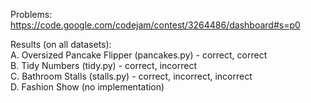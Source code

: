 Problems:
https://code.google.com/codejam/contest/3264486/dashboard#s=p0

Results (on all datasets):\
A. Oversized Pancake Flipper (pancakes.py) - correct, correct\
B. Tidy Numbers (tidy.py) - correct, incorrect\
C. Bathroom Stalls (stalls.py) - correct, incorrect, incorrect\
D. Fashion Show (no implementation)

